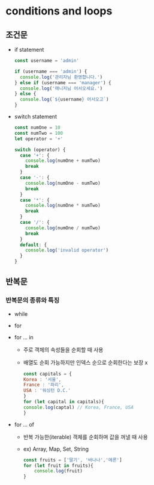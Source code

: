 # conditions and loops



## 조건문

- if statement

  ```js
  const username = 'admin'
  
  if (username === 'admin') {
    console.log('관리자님 환영합니다.')
  } else if (username === 'manager') {
    console.log('매니저님 어서오세요.')
  } else {
    console.log(`${username} 어서오고`)
  }
  ```

- switch statement

  ```js
  const numOne = 10
  const numTwo = 100
  let operator = '+'
  
  switch (operator) {
    case '+': {
      console.log(numOne + numTwo)
      break
    }
    case '-': {
      console.log(numOne - numTwo)
      break
    }
    case '*': {
      console.log(numOne * numTwo)
      break
    }
    case '/': {
      console.log(numOne / numTwo)
      break
    }
    default: {
      console.log('invalid operator')
    }
  }
  ```

  

## 반복문



### 반복문의 종류와 특징

- while

- for

- for ... in

  - 주로 객체의 속성들을 순회할 때 사용

  - 배열도 순회 가능하지만 인덱스 순으로 순회한다는 보장 x

    ```js
    const capitals = {
    Korea : '서울',
    France : '파리',
    USA : '워싱턴 D.C.'
    }
    for (let capital in capitals){
    console.log(captal) // Korea, France, USA
    }
    ```

- for ... of

  - 반복 가능한(iterable) 객체를 순회하며 값을 꺼낼 때 사용
  - ex) Array, Map, Set, String

      ```js
      const fruits = ['딸기', '바나나','메론']
      for (let fruit in fruits){
          console.log(fruit)
      }
      ```
  
